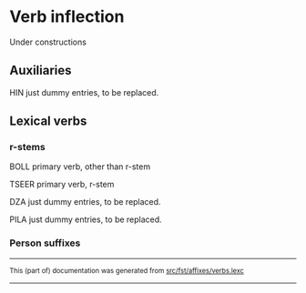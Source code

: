 # Verb inflection
Under constructions

## Auxiliaries

HIN just dummy entries, to be replaced.

## Lexical verbs

### r-stems

BOLL primary verb, other than r-stem

TSEER primary verb, r-stem

DZA just dummy entries, to be replaced.

PILA just dummy entries, to be replaced.

### Person suffixes

* * *

<small>This (part of) documentation was generated from [src/fst/affixes/verbs.lexc](https://github.com/giellalt/lang-rmf/blob/main/src/fst/affixes/verbs.lexc)</small>

---

